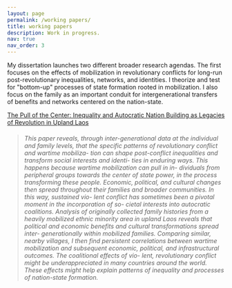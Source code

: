 ```yaml
---
layout: page
permalink: /working papers/
title: working papers
description: Work in progress.
nav: true
nav_order: 3
---
```


My dissertation launches two different broader research agendas. The first focuses on the effects of mobilization in revolutionary conflicts for long-run post-revolutionary inequalities, networks, and identities. I theorize and test for "bottom-up" processes of state formation rooted in mobilization. I also focus on the family as an important conduit for intergenerational transfers of benefits and networks centered on the nation-state. 

[The Pull of the Center: Inequality and Autocratic Nation Building as Legacies of Revolution in Upland Laos](/assets/pdf/TPOC_final.pdf)

> ###### This paper reveals, through inter-generational data at the individual and family levels, that the specific patterns of revolutionary conflict and wartime mobiliza- tion can shape post-conflict inequalities and transform social interests and identi- ties in enduring ways. This happens because wartime mobilization can pull in in- dividuals from peripheral groups towards the center of state power, in the process transforming these people. Economic, political, and cultural changes then spread throughout their families and broader communities. In this way, sustained vio- lent conflict has sometimes been a pivotal moment in the incorporation of so- cietal interests into autocratic coalitions. Analysis of originally collected family histories from a heavily mobilized ethnic minority area in upland Laos reveals that political and economic benefits and cultural transformations spread inter- generationally within mobilized families. Comparing similar, nearby villages, I then find persistent correlations between wartime mobilization and subsequent economic, political, and infrastructural outcomes. The coalitional effects of vio- lent, revolutionary conflict might be underappreciated in many countries around the world. These effects might help explain patterns of inequality and processes of nation-state formation.
>
> 
